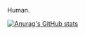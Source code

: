 Human.

[![Anurag's GitHub stats](https://github-readme-stats.vercel.app/api?username=6bir)](https://github.com/anuraghazra/github-readme-stats)
